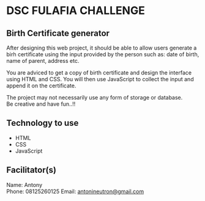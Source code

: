 # DSC FULAFIA CHALLENGE

## Birth Certificate generator

After designing this web project, it should be able to allow users generate a birh certificate using the input provided by the person such as: date of birth, name of parent, address etc.  

You are adviced to get a copy of birth certificate and design the interface using HTML and CSS. You will then use JavaScript to collect the input and append it on the certificate. 

The project may not necessarily use any form of storage or database.  
Be creative and have fun..!!
## Technology to use
- HTML
- CSS
- JavaScript

## Facilitator(s)
Name: Antony  
Phone: 08125260125
Email: antonineutron@gmail.com  

